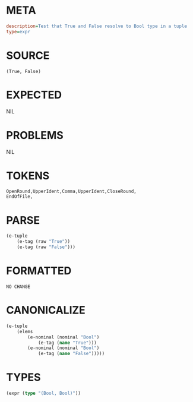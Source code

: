 # META
~~~ini
description=Test that True and False resolve to Bool type in a tuple
type=expr
~~~
# SOURCE
~~~roc
(True, False)
~~~
# EXPECTED
NIL
# PROBLEMS
NIL
# TOKENS
~~~zig
OpenRound,UpperIdent,Comma,UpperIdent,CloseRound,
EndOfFile,
~~~
# PARSE
~~~clojure
(e-tuple
	(e-tag (raw "True"))
	(e-tag (raw "False")))
~~~
# FORMATTED
~~~roc
NO CHANGE
~~~
# CANONICALIZE
~~~clojure
(e-tuple
	(elems
		(e-nominal (nominal "Bool")
			(e-tag (name "True")))
		(e-nominal (nominal "Bool")
			(e-tag (name "False")))))
~~~
# TYPES
~~~clojure
(expr (type "(Bool, Bool)"))
~~~
